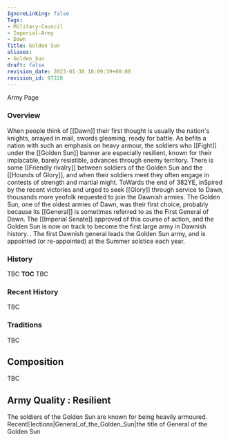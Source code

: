 ```yaml
---
IgnoreLinking: false
Tags:
- Military-Council
- Imperial-Army
- Dawn
Title: Golden Sun
aliases:
- Golden_Sun
draft: false
revision_date: 2023-01-30 10:09:39+00:00
revision_id: 97228
---
```


Army Page
### Overview
When people think of [[Dawn]] their first thought is usually the nation's knights, arrayed in mail, swords gleaming, ready for battle. As befits a nation with such an emphasis on heavy armour, the soldiers who [[Fight]] under the [[Golden Sun]] banner are especially resilient, known for their implacable, barely resistible, advances through enemy territory. There is some [[Friendly rivalry]] between soldiers of the Golden Sun and the [[Hounds of Glory]], and when their soldiers meet they often engage in contests of strength and martial might. 
ToWards the end of 382YE, inSpired by the recent victories and urged to seek [[Glory]] through service to Dawn, thousands more yeofolk requested to join the Dawnish armies. The Golden Sun, one of the oldest armies of Dawn, was their first choice, probably because its [[General]] is sometimes referred to as the First General of Dawn. The [[Imperial Senate]] approved of this course of action, and the Golden Sun is now on track to become the first large army in Dawnish history. . 
The first Dawnish general leads the Golden Sun army, and is appointed (or re-appointed) at the Summer solstice each year.
### History
TBC
__TOC__
TBC
### Recent History
TBC
### Traditions
TBC
## Composition
TBC
## Army Quality : Resilient
The soldiers of the Golden Sun are known for being heavily armoured. 
RecentElections|General_of_the_Golden_Sun|the title of General of the Golden Sun